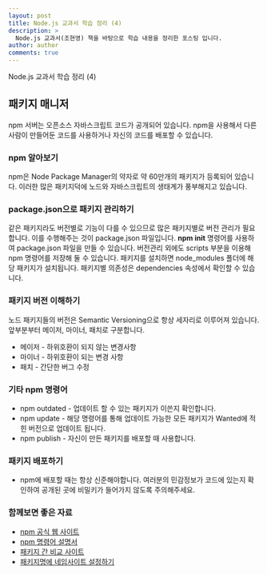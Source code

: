 ```yaml
---
layout: post
title: Node.js 교과서 학습 정리 (4)
description: >
  Node.js 교과서(조현영) 책을 바탕으로 학습 내용을 정리한 포스팅 입니다.
author: author
comments: true
---
```


Node.js 교과서 학습 정리 (4)

## 패키지 매니저

npm 서버는 오픈소스 자바스크립트 코드가 공개되어 있습니다. npm을 사용해서 다른 사람이 만들어둔 코드를 사용하거나 자신의 코드를 배포할 수 있습니다.

### npm 알아보기

npm은 Node Package Manager의 약자로 약 60만개의 패키지가 등록되어 있습니다. 이러한 많은 패키지덕에 노드와 자바스크립트의 생태계가 풍부해지고 있습니다.

### package.json으로 패키지 관리하기

같은 패키지라도 버전별로 기능이 다를 수 있으므로 많은 패키지별로 버전 관리가 필요합니다. 이를 수행해주는 것이 package.json 파일입니다. **npm init** 명령어를 사용하여 package.json 파일을 만들 수 있습니다. 버전관리 외에도 scripts 부분을 이용해 npm 명령어를 저장해 둘 수 있습니다. 패키지를 설치하면 node_modules 폴더에 해당 패키지가 설치됩니다. 패키지별 의존성은 dependencies 속성에서 확인할 수 있습니다.

### 패키지 버전 이해하기

노드 패키지들의 버전은 Semantic Versioning으로 항상 세자리로 이루어져 있습니다. 앞부분부터 메이저, 마이너, 패치로 구분합니다.

* 메이저 - 하위호환이 되지 않는 변경사항
* 마이너 - 하위호환이 되는 변경 사항
* 패치 - 간단한 버그 수정

### 기타 npm 명령어

* npm outdated - 업데이트 할 수 있는 패키지가 이쓴지 확인합니다.
* npm update - 해당 명령어를 통해 업데이트 가능한 모든 패키지가 Wanted에 적힌 버전으로 업데이트 됩니다.
* npm publish - 자신이 만든 패키지를 배포할 때 사용합니다.

### 패키지 배포하기

* npm에 배포할 때는 항상 신준해야합니다. 여러분의 민감정보가 코드에 있는지 확인하여 공개된 곳에 비밀키가 들어가지 않도록 주의해주세요.

### 함께보면 좋은 자료

* <a href="">npm 공식 웹 사이트</a>
* <a href="">npm 명령어 설명서</a>
* <a href="">패키지 간 비교 사이트</a>
* <a href="">패키지명에 네임사이트 설정하기</a>
